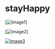 # stayHappy


[![Image1](http://mo.j0e.io/image/161u1A2r1y3m?raw=true)]

[![Image2](http://mo.j0e.io/image/161u1A2r1y3m)]

[![Image3](http://mo.j0e.io/image/2z3H2o331l1H/download/Screen%20Recording%202015-08-22%20at%2003.20%20PM.gif)](http://mo.j0e.io/image/2z3H2o331l1H/download/Screen%20Recording%202015-08-22%20at%2003.20%20PM.gif)